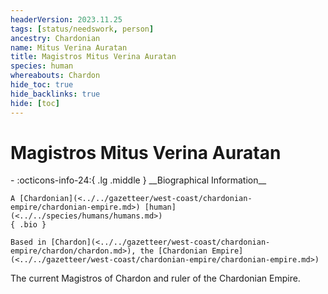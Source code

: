 ```yaml
---
headerVersion: 2023.11.25
tags: [status/needswork, person]
ancestry: Chardonian
name: Mitus Verina Auratan
title: Magistros Mitus Verina Auratan
species: human
whereabouts: Chardon
hide_toc: true
hide_backlinks: true
hide: [toc]
---
```

# Magistros Mitus Verina Auratan
<div class="grid cards ext-narrow-margin ext-one-column" markdown>
- :octicons-info-24:{ .lg .middle } __Biographical Information__

    A [Chardonian](<../../gazetteer/west-coast/chardonian-empire/chardonian-empire.md>) [human](<../../species/humans/humans.md>)  
    { .bio }

    Based in [Chardon](<../../gazetteer/west-coast/chardonian-empire/chardon/chardon.md>), the [Chardonian Empire](<../../gazetteer/west-coast/chardonian-empire/chardonian-empire.md>)
</div>


The current Magistros of Chardon and ruler of the Chardonian Empire. 